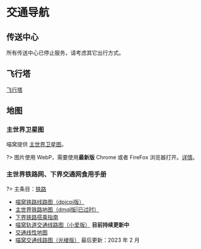 # 交通导航

## 传送中心

所有传送中心已停止服务，请考虑其它出行方式。

## 飞行塔

[飞行塔](nyaa/projects/airline)

## 地图

### 主世界卫星图

喵窝提供 [主世界卫星图](https://map.nyaacat.com/nyaa)。

?> 图片使用 WebP，需要使用**最新版** <span class="nw-explain" title="包括其它基于 Chromium，且内核版本 ≧32 的浏览器">Chrome</span> 或者 FireFox 浏览器打开。[详情](https://caniuse.com/#search=webp)。

### 主世界铁路网、下界交通网食用手册

?> 主条目：[铁路](nyaa/projects/railway)

- [喵窝铁路线路图（dpicpi版）](tutorial/map-navi/railway-universal-dpicpi)
- [主世界铁路地图（dmql版|已过时）](tutorial/map-navi/railway-overworld-dmql)
- [下界铁路搭乘指南](tutorial/map-navi/railway-nether)
- [喵窝轨道交通线路图（小爱版）](tutorial/map-navi/railway-universal-Bersella.md)   **目前持续更新中**
- [交通线性地图](tutorial/map-navi/railway-linear-map)
- [喵窝交通线路图（光棱版）](tutorial/map-navi/railway-universal-jack.md) 最后更新：2023 年 2 月
